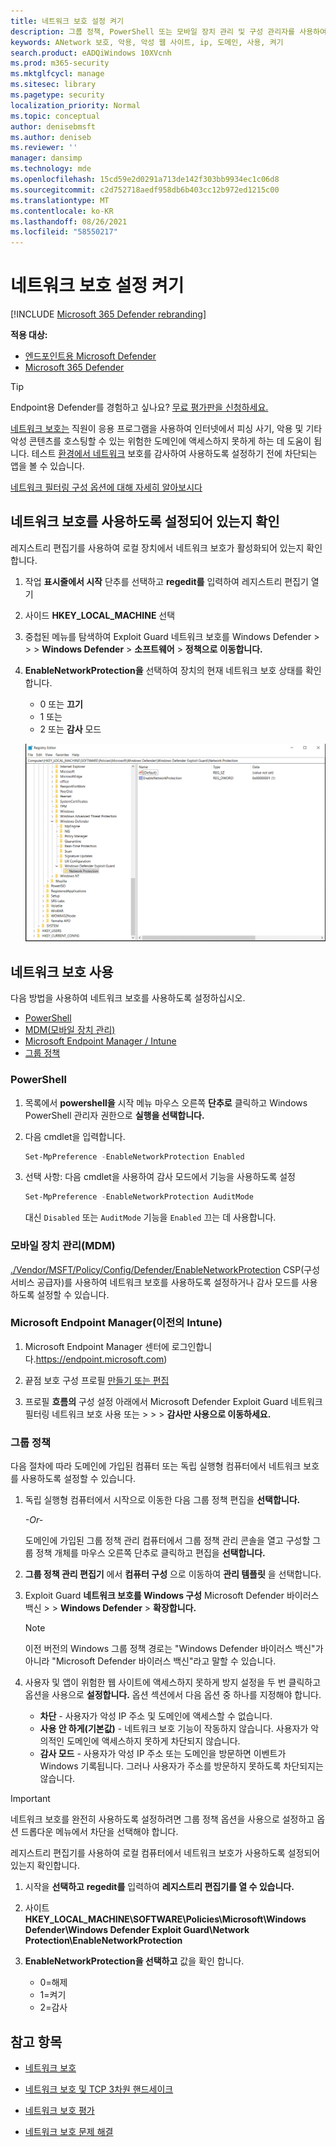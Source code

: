 ```yaml
---
title: 네트워크 보호 설정 켜기
description: 그룹 정책, PowerShell 또는 모바일 장치 관리 및 구성 관리자를 사용하여 네트워크 보호를 사용하도록 설정하세요.
keywords: ANetwork 보호, 악용, 악성 웹 사이트, ip, 도메인, 사용, 켜기
search.product: eADQiWindows 10XVcnh
ms.prod: m365-security
ms.mktglfcycl: manage
ms.sitesec: library
ms.pagetype: security
localization_priority: Normal
ms.topic: conceptual
author: denisebmsft
ms.author: deniseb
ms.reviewer: ''
manager: dansimp
ms.technology: mde
ms.openlocfilehash: 15cd59e2d0291a713de142f303bb9934ec1c06d8
ms.sourcegitcommit: c2d752718aedf958db6b403cc12b972ed1215c00
ms.translationtype: MT
ms.contentlocale: ko-KR
ms.lasthandoff: 08/26/2021
ms.locfileid: "58550217"
---
```

# <a name="turn-on-network-protection"></a>네트워크 보호 설정 켜기

[!INCLUDE [Microsoft 365 Defender rebranding](../../includes/microsoft-defender.md)]

**적용 대상:**
- [엔드포인트용 Microsoft Defender](https://go.microsoft.com/fwlink/p/?linkid=2154037)
- [Microsoft 365 Defender](https://go.microsoft.com/fwlink/?linkid=2118804)

> [!TIP]
> Endpoint용 Defender를 경험하고 싶나요? [무료 평가판을 신청하세요.](https://signup.microsoft.com/create-account/signup?products=7f379fee-c4f9-4278-b0a1-e4c8c2fcdf7e&ru=https://aka.ms/MDEp2OpenTrial?ocid=docs-wdatp-assignaccess-abovefoldlink)

[네트워크 보호는](network-protection.md) 직원이 응용 프로그램을 사용하여 인터넷에서 피싱 사기, 악용 및 기타 악성 콘텐츠를 호스팅할 수 있는 위험한 도메인에 액세스하지 못하게 하는 데 도움이 됩니다. 테스트 [환경에서 네트워크](evaluate-network-protection.md) 보호를 감사하여 사용하도록 설정하기 전에 차단되는 앱을 볼 수 있습니다.

[네트워크 필터링 구성 옵션에 대해 자세히 알아보시다](/mem/intune/protect/endpoint-protection-windows-10#network-filtering)

## <a name="check-if-network-protection-is-enabled"></a>네트워크 보호를 사용하도록 설정되어 있는지 확인

레지스트리 편집기를 사용하여 로컬 장치에서 네트워크 보호가 활성화되어 있는지 확인합니다.

1. 작업 **표시줄에서 시작** 단추를 선택하고 **regedit를** 입력하여 레지스트리 편집기 열기

2. 사이드 **HKEY_LOCAL_MACHINE** 선택

3. 중첩된 메뉴를 탐색하여 Exploit Guard 네트워크 보호를 Windows Defender  >    >    >  **Windows Defender**  >  **소프트웨어**  >  **정책으로 이동합니다.**

4. **EnableNetworkProtection을** 선택하여 장치의 현재 네트워크 보호 상태를 확인합니다.

   - 0 또는 **끄기**
   - 1 또는 
   - 2 또는 **감사** 모드

    ![네트워크 보호 레지스트리 키.](../../media/95341270-b738b280-08d3-11eb-84a0-16abb140c9fd.png)

## <a name="enable-network-protection"></a>네트워크 보호 사용

다음 방법을 사용하여 네트워크 보호를 사용하도록 설정하십시오.

- [PowerShell](#powershell)
- [MDM(모바일 장치 관리)](#mobile-device-management-mdm)
- [Microsoft Endpoint Manager / Intune](#microsoft-endpoint-manager-formerly-intune)
- [그룹 정책](#group-policy)

### <a name="powershell"></a>PowerShell

1. 목록에서 **powershell을** 시작 메뉴 마우스 오른쪽 **단추로** 클릭하고 Windows PowerShell 관리자 권한으로 **실행을 선택합니다.**
2. 다음 cmdlet을 입력합니다.

    ```PowerShell
    Set-MpPreference -EnableNetworkProtection Enabled
    ```

3. 선택 사항: 다음 cmdlet을 사용하여 감사 모드에서 기능을 사용하도록 설정

    ```PowerShell
    Set-MpPreference -EnableNetworkProtection AuditMode
    ```

    대신 `Disabled` 또는 `AuditMode` 기능을 `Enabled` 끄는 데 사용합니다.

### <a name="mobile-device-management-mdm"></a>모바일 장치 관리(MDM)

[./Vendor/MSFT/Policy/Config/Defender/EnableNetworkProtection](/windows/client-management/mdm/policy-csp-defender) CSP(구성 서비스 공급자)를 사용하여 네트워크 보호를 사용하도록 설정하거나 감사 모드를 사용하도록 설정할 수 있습니다.

### <a name="microsoft-endpoint-manager-formerly-intune"></a>Microsoft Endpoint Manager(이전의 Intune)

1. Microsoft Endpoint Manager 센터에 로그인합니다.https://endpoint.microsoft.com)

2. 끝점 보호 구성 프로필 [만들기 또는 편집](/mem/intune/protect/endpoint-protection-configure)

3. 프로필 **흐름의** 구성 설정 아래에서 Microsoft Defender Exploit Guard 네트워크 필터링 네트워크 보호 사용 또는  >    >    >   **감사만 사용으로 이동하세요.**

### <a name="group-policy"></a>그룹 정책

다음 절차에 따라 도메인에 가입된 컴퓨터 또는 독립 실행형 컴퓨터에서 네트워크 보호를 사용하도록 설정할 수 있습니다.

1. 독립 실행형 컴퓨터에서 시작으로  이동한 다음 그룹 정책 편집을 **선택합니다.**

    *-Or-*

    도메인에 가입된 그룹 정책 관리 컴퓨터에서 [](https://technet.microsoft.com/library/cc731212.aspx)그룹 정책 관리 콘솔을 열고 구성할 그룹 정책 개체를 마우스 오른쪽 단추로 클릭하고 편집을 **선택합니다.**

2. **그룹 정책 관리 편집기** 에서 **컴퓨터 구성** 으로 이동하여 **관리 템플릿** 을 선택합니다.

3. Exploit Guard **네트워크 보호를 Windows 구성** Microsoft Defender 바이러스 백신  >    >  **Windows Defender**  >  **확장합니다.**

   > [!NOTE]
   > 이전 버전의 Windows 그룹 정책 경로는 "Windows Defender 바이러스 백신"가 아니라 "Microsoft Defender 바이러스 백신"라고 말할 수 있습니다.

4. 사용자 및  앱이 위험한 웹 사이트에 액세스하지 못하게 방지 설정을 두 번 클릭하고 옵션을 사용으로 **설정합니다.** 옵션 섹션에서 다음 옵션 중 하나를 지정해야 합니다.
    - **차단** - 사용자가 악성 IP 주소 및 도메인에 액세스할 수 없습니다.
    - **사용 안 하게(기본값)** - 네트워크 보호 기능이 작동하지 않습니다. 사용자가 악의적인 도메인에 액세스하지 못하게 차단되지 않습니다.
    - **감사 모드** - 사용자가 악성 IP 주소 또는 도메인을 방문하면 이벤트가 Windows 기록됩니다. 그러나 사용자가 주소를 방문하지 못하도록 차단되지는 않습니다.

> [!IMPORTANT]
> 네트워크 보호를 완전히 사용하도록 설정하려면 그룹  정책 옵션을  사용으로 설정하고 옵션 드롭다운 메뉴에서 차단을 선택해야 합니다.

레지스트리 편집기를 사용하여 로컬 컴퓨터에서 네트워크 보호가 사용하도록 설정되어 있는지 확인합니다.

1. 시작을 **선택하고** **regedit를** 입력하여 **레지스트리 편집기를 열 수 있습니다.**

2. 사이트 **HKEY_LOCAL_MACHINE\SOFTWARE\Policies\Microsoft\Windows Defender\Windows Defender Exploit Guard\Network Protection\EnableNetworkProtection**

3. **EnableNetworkProtection을 선택하고** 값을 확인 합니다.
   - 0=해제
   - 1=켜기
   - 2=감사

## <a name="see-also"></a>참고 항목

- [네트워크 보호](network-protection.md)

- [네트워크 보호 및 TCP 3차원 핸드세이크](network-protection.md#network-protection-and-the-tcp-three-way-handshake)

- [네트워크 보호 평가](evaluate-network-protection.md)

- [네트워크 보호 문제 해결](troubleshoot-np.md)
